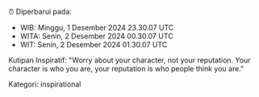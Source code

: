 ⏰ Diperbarui pada:
- WIB: Minggu, 1 Desember 2024 23.30.07 UTC
- WITA: Senin, 2 Desember 2024 00.30.07 UTC
- WIT: Senin, 2 Desember 2024 01.30.07 UTC

Kutipan Inspiratif:
"Worry about your character, not your reputation. Your character is who you are, your reputation is who people think you are."


Kategori: inspirational

